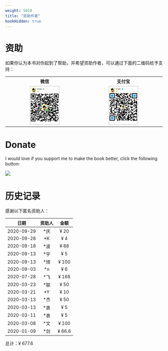 ```yaml
---
weight: 5010
title: "资助作者"
bookHidden: true
---
```


# 资助

如果你认为本书对你起到了帮助，并希望资助作者，可以通过下面的二维码给予支持：

<table style="text-align: center;">
<tr>
<th>微信</th><th>支付宝</th>
</tr>
<tr>
<td>
<img src="../assets/wechat.jpg" style="margin: 0 auto; max-width: 40%"/>
</td>
<td>
<img src="../assets/alipay.jpg" style="margin: 0 auto; max-width: 40%">
</td>
</tr>

</table>

# Donate

I would love if you support me to make the book better, click the following button:

[![](https://img.shields.io/badge/捐赠-PayPal-104098.svg?style=popout-square&logo=PayPal)](https://www.paypal.me/changkunde/4.99eur)

# 历史记录

感谢以下匿名资助人：

| 日期 | 资助人 | 金额 |
|:--:|:--:|:--:|
| 2020-09-29 | *庆 | ¥ 20 |
| 2020-09-28 | *K | ¥ 4 |
| 2020-09-18 | *波 | ¥ 88 |
| 2020-09-13 | *宇 | ¥ 5 |
| 2020-09-13 | *琦 | ¥ 100 |
| 2020-09-03 | *n | ¥ 6 |
| 2020-07-28 | *飞 | ¥ 168 |
| 2020-03-23 | *联 | ¥ 50 |
| 2020-03-21 | *Y | ¥ 10 | 
| 2020-03-13 | *杰 | ¥ 50 |
| 2020-03-13 | *衷 | ¥ 5 |
| 2020-03-11 | *衷 | ¥ 5 |
| 2020-03-08 | *文 | ¥ 100 | 
| 2020-01-09 | *剑 | ¥ 66.6 |

总计：¥ 677.6